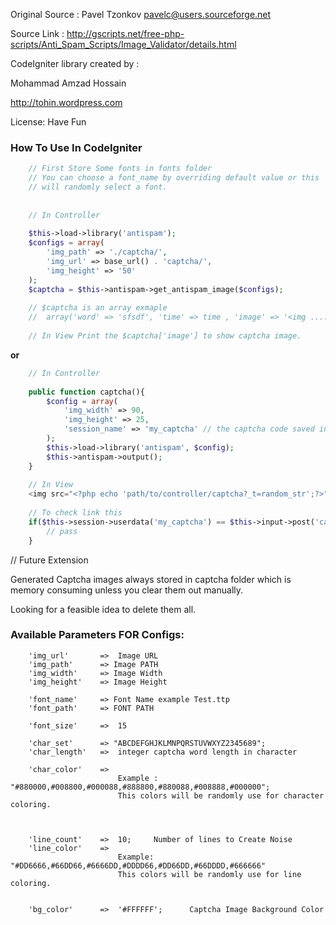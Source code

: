 Original Source : Pavel Tzonkov <pavelc@users.sourceforge.net>

Source Link : http://gscripts.net/free-php-scripts/Anti_Spam_Scripts/Image_Validator/details.html
	
CodeIgniter library created by : 

Mohammad Amzad Hossain

http://tohin.wordpress.com
		
	
License: Have Fun 
	
### How To Use In CodeIgniter 

```php
	// First Store Some fonts in fonts folder 
	// You can choose a font_name by overriding default value or this 
	// will randomly select a font.
			
		
	// In Controller 
			
	$this->load->library('antispam');
	$configs = array(
		'img_path' => './captcha/',
		'img_url' => base_url() . 'captcha/',
		'img_height' => '50'
	);			
	$captcha = $this->antispam->get_antispam_image($configs);
				
	// $captcha is an array exmaple
	//  array('word' => 'sfsdf', 'time' => time , 'image' => '<img .... ');
			
	// In View Print the $captcha['image'] to show captcha image.
```
		
**or**
		
```php
	// In Controller
		
	public function captcha(){
		$config = array(
			'img_width' => 90,
			'img_height' => 25,
			'session_name' => 'my_captcha' // the captcha code saved in session
		);
		$this->load->library('antispam', $config);
		$this->antispam->output();
	}
		
	// In View
	<img src="<?php echo 'path/to/controller/captcha?_t=random_str';?>">
		
	// To check link this
	if($this->session->userdata('my_captcha') == $this->input->post('captcha_field')){
		// pass
	}
```
		
		
// Future Extension 
	
Generated Captcha images always stored in captcha folder which is memory consuming
unless you clear them out manually. 
		
Looking for a feasible idea to delete them all.
		
		
### Available Parameters FOR Configs: 

```
	'img_url' 		=>  Image URL 
	'img_path'		=> Image PATH
	'img_width'		=> Image Width
	'img_height' 	=> Image Height

	'font_name'		=> Font Name example Test.ttp
	'font_path' 	=> FONT PATH
	
	'font_size'		=> 	15
	
	'char_set' 		=> "ABCDEFGHJKLMNPQRSTUVWXYZ2345689";
	'char_length' 	=>	integer captcha word length in character
	
	'char_color' 	=> 
						Example :   "#880000,#008800,#000088,#888800,#880088,#008888,#000000";  
						This colors will be randomly use for character coloring.
	
	
	
	'line_count'	=>	10;		Number of lines to Create Noise	
	'line_color'	=> 
						Example: "#DD6666,#66DD66,#6666DD,#DDDD66,#DD66DD,#66DDDD,#666666"
						This colors will be randomly use for line coloring.
	
	 
	'bg_color'		=>	'#FFFFFF';		Captcha Image Background Color
```